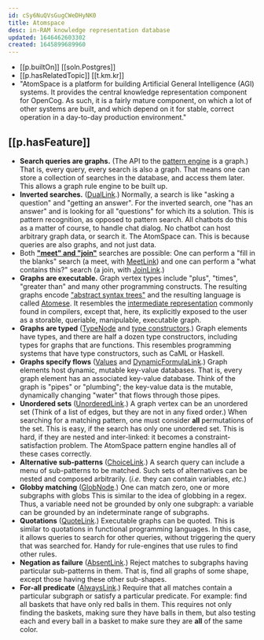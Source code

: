 ```yaml
---
id: cSy6NuQVsGugCWeDHyNK0
title: Atomspace
desc: in-RAM knowledge representation database
updated: 1646462603302
created: 1645899689960
---
```



- [[p.builtOn]] [[soln.Postgres]]
- [[p.hasRelatedTopic]] [[t.km.kr]] 
- "AtomSpace is a platform for building Artificial General Intelligence (AGI) systems. It provides the central knowledge representation component for OpenCog. As such, it is a fairly mature component, on which a lot of other systems are built, and which depend on it for stable, correct operation in a day-to-day production environment."

## [[p.hasFeature]]

-   **Search queries are graphs.** (The API to the [pattern engine](https://wiki.opencog.org/w/Pattern_engine) is a graph.) That is, every query, every search is also a graph. That means one can store a collection of searches in the database, and access them later. This allows a graph rule engine to be built up.
-   **Inverted searches.** ([DualLink](https://wiki.opencog.org/w/DualLink).) Normally, a search is like "asking a question" and "getting an answer". For the inverted search, one "has an answer" and is looking for all "questions" for which its a solution. This is pattern recognition, as opposed to pattern search. All chatbots do this as a matter of course, to handle chat dialog. No chatbot can host arbitrary graph data, or search it. The AtomSpace can. This is because queries are also graphs, and not just data.
-   Both [**"meet" and "join"**](https://en.wikipedia.org/wiki/Join_and_meet) searches are possible: One can perform a "fill in the blanks" search (a meet, with [MeetLink](https://wiki.opencog.org/w/MeetLink)) and one can perform a "what contains this?" search (a join, with [JoinLink](https://wiki.opencog.org/w/JoinLink).)
-   **Graphs are executable.** Graph vertex types include "plus", "times", "greater than" and many other programming constructs. The resulting graphs encode ["abstract syntax trees"](https://en.wikipedia.org/wiki/Abstract_syntax_tree) and the resulting language is called [Atomese](https://wiki.opencog.org/w/Atomese). It resembles the [intermediate representation](https://en.wikipedia.org/wiki/Intermediate_representation) commonly found in compilers, except that, here, its explicitly exposed to the user as a storable, queriable, manipulable, executable graph.
-   **Graphs are typed** ([TypeNode](https://wiki.opencog.org/w/TypeNode) and [type constructors](https://wiki.opencog.org/w/Type_constructor).) Graph elements have types, and there are half a dozen type constructors, including types for graphs that are functions. This resembles programming systems that have type constructors, such as CaML or Haskell.
-   **Graphs specify flows** ([Values](https://wiki.opencog.org/w/Value) and [DynamicFormulaLink](https://wiki.opencog.org/w/DynamicFormulaLink).) Graph elements host dynamic, mutable key-value databases. That is, every graph element has an associated key-value database. Think of the graph is "pipes" or "plumbing"; the key-value data is the mutable, dynamically changing "water" that flows through those pipes.
-   **Unordered sets** ([UnorderedLink](https://wiki.opencog.org/w/UnorderedLink).) A graph vertex can be an unordered set (Think of a list of edges, but they are not in any fixed order.) When searching for a matching pattern, one must consider **all** permutations of the set. This is easy, if the search has only one unordered set. This is hard, if they are nested and inter-linked: it becomes a constraint-satisfaction problem. The AtomSpace pattern engine handles all of these cases correctly.
-   **Alternative sub-patterns** ([ChoiceLink](https://wiki.opencog.org/w/ChoiceLink).) A search query can include a menu of sub-patterns to be matched. Such sets of alternatives can be nested and composed arbitrarily. (*i.e.* they can contain variables, *etc.*)
-   **Globby matching** ([GlobNode](https://wiki.opencog.org/w/GlobNode).) One can match zero, one or more subgraphs with globs This is similar to the idea of globbing in a regex. Thus, a variable need not be grounded by only one subgraph: a variable can be grounded by an indeterminate range of subgraphs.
-   **Quotations** ([QuoteLink](https://wiki.opencog.org/w/QuoteLink).) Executable graphs can be quoted. This is similar to quotations in functional programming languages. In this case, it allows queries to search for other queries, without triggering the query that was searched for. Handy for rule-engines that use rules to find other rules.
-   **Negation as failure** ([AbsentLink](https://wiki.opencog.org/w/AbsentLink).) Reject matches to subgraphs having particular sub-patterns in them. That is, find all graphs of some shape, except those having these other sub-shapes.
-   **For-all predicate** ([AlwaysLink](https://wiki.opencog.org/w/AlwaysLink).) Require that all matches contain a particular subgraph or satisfy a particular predicate. For example: find all baskets that have only red balls in them. This requires not only finding the baskets, making sure they have balls in them, but also testing each and every ball in a basket to make sure they are **all** of the same color. 